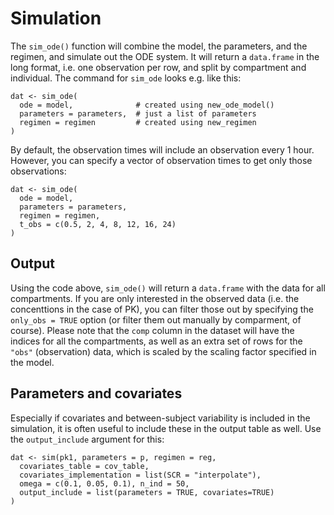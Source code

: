# Simulation

The `sim_ode()` function will combine the model, the parameters, and the regimen, and simulate out the ODE system. It will return a `data.frame` in the long format, i.e. one observation per row, and split by compartment and individual. The command for `sim_ode` looks e.g. like this:

    dat <- sim_ode(
      ode = model,              # created using new_ode_model()
      parameters = parameters,  # just a list of parameters
      regimen = regimen         # created using new_regimen
    )

By default, the observation times will include an observation every 1 hour. However, you can specify a vector of observation times to get only those observations:

    dat <- sim_ode(
      ode = model,
      parameters = parameters,
      regimen = regimen,
      t_obs = c(0.5, 2, 4, 8, 12, 16, 24)
    )

## Output

Using the code above, `sim_ode()` will return a `data.frame` with the data for all compartments.
If you are only interested in the observed data (i.e. the concenttions in the case of PK), you can filter those out
by specifying the `only_obs = TRUE` option (or filter them out manually by comparment, of course). Please note that the
`comp` column in the dataset will have the indices for all the compartments, as well as an extra set of rows for the `"obs"`
 (observation) data, which is scaled by the scaling factor specified in the model.

 ## Parameters and covariates

 Especially if covariates and between-subject variability is included in the simulation, it is often useful to include these in the output table as well. Use the `output_include` argument for this:

    dat <- sim(pk1, parameters = p, regimen = reg,
      covariates_table = cov_table,
      covariates_implementation = list(SCR = "interpolate"),
      omega = c(0.1, 0.05, 0.1), n_ind = 50,
      output_include = list(parameters = TRUE, covariates=TRUE)
    )
